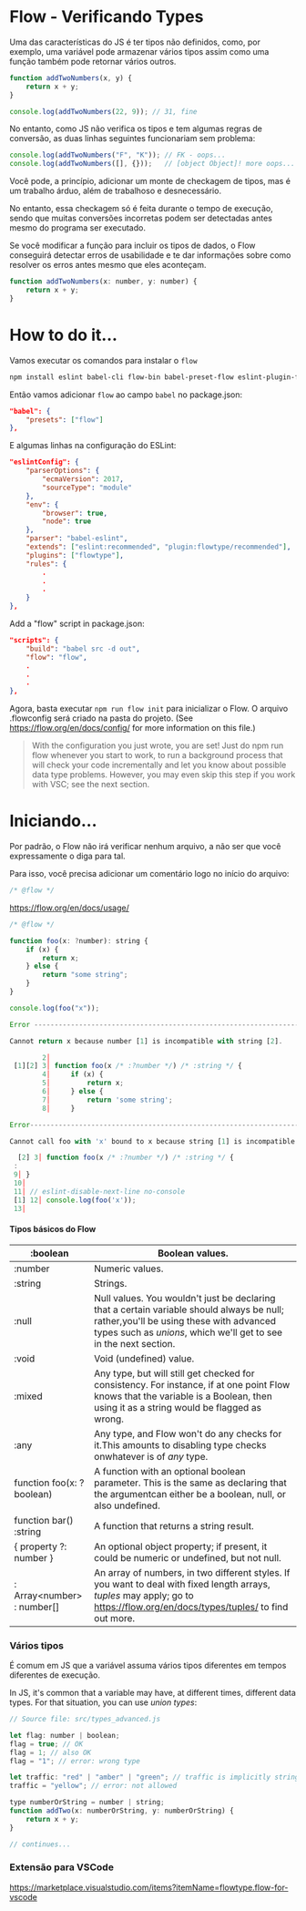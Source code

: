 # Flow - Verificando Types

Uma das características do JS é ter tipos não definidos, como, por exemplo, uma variável pode armazenar vários tipos assim como uma função também pode retornar vários outros.

```js
function addTwoNumbers(x, y) {
    return x + y;
}

console.log(addTwoNumbers(22, 9)); // 31, fine
```

No entanto, como JS não verifica os tipos e tem algumas regras de conversão, as duas linhas seguintes funcionariam sem problema:

```js
console.log(addTwoNumbers("F", "K")); // FK - oops...
console.log(addTwoNumbers([], {}));   // [object Object]! more oops...
```

Você pode, a princípio, adicionar um monte de checkagem de tipos, mas é um trabalho árduo, além de trabalhoso e desnecessário.

 No entanto, essa checkagem só é feita durante o tempo de execução, sendo que muitas conversões incorretas podem ser detectadas antes mesmo do programa ser executado.

Se você modificar a função para incluir os tipos de dados, o Flow conseguirá detectar erros de usabilidade e te dar informações sobre como resolver os erros antes mesmo que eles aconteçam.

```js
function addTwoNumbers(x: number, y: number) {
    return x + y;
}
```



# How to do it…

Vamos executar os comandos para instalar o `flow`

```sh
npm install eslint babel-cli flow-bin babel-preset-flow eslint-plugin-flowtype --save-dev
```

Então vamos adicionar `flow` ao campo `babel` no package.json: 

```json
"babel": {
    "presets": ["flow"] 
},
```

E algumas linhas na configuração do ESLint:

```json
"eslintConfig": {
    "parserOptions": {
        "ecmaVersion": 2017,
        "sourceType": "module"
    },
    "env": {
        "browser": true,
        "node": true
    },
    "parser": "babel-eslint",
    "extends": ["eslint:recommended", "plugin:flowtype/recommended"],
    "plugins": ["flowtype"],
    "rules": {
        .
        .
        .
    }
},
```

Add a "flow" script in package.json:

```json
"scripts": {
    "build": "babel src -d out",
    "flow": "flow",
    .
    .
    .
},
```

Agora, basta executar `npm run flow init` para inicializar o Flow. O arquivo .flowconfig será criado na pasta do projeto. (See https://flow.org/en/docs/config/ for more information on this file.)



> With the configuration you just wrote, you are set! Just do npm run flow whenever you start to work, to run a background process that will check your code incrementally and let you know about possible data type problems. However, you may even skip this step if you work with VSC; see the next section.



# Iniciando...

Por padrão, o Flow não irá verificar nenhum arquivo, a não ser que você expressamente o diga para tal.

Para isso, você precisa adicionar um comentário logo no início do arquivo:

```js
/* @flow */
```

https://flow.org/en/docs/usage/

```js
/* @flow */

function foo(x: ?number): string {
    if (x) {
        return x;
    } else {
        return "some string";
    }
}

console.log(foo("x"));
```



```js
Error ------------------------------------------------------------------------------------- src/types_examples.js:5:16

Cannot return x because number [1] is incompatible with string [2].

        2│
 [1][2] 3│ function foo(x /* :?number */) /* :string */ {
        4│     if (x) {
        5│         return x;
        6│     } else {
        7│         return 'some string';
        8│     }
```



```js
Error------------------------------------------------------------------------------------- src/types_examples.js:12:17

Cannot call foo with 'x' bound to x because string [1] is incompatible with number [2].

  [2] 3│ function foo(x /* :?number */) /* :string */ {
 :
 9│ }
 10│
 11│ // eslint-disable-next-line no-console
 [1] 12│ console.log(foo('x'));
 13│
```



#### Tipos básicos do Flow

| :boolean                      | Boolean values.                                              |
| ----------------------------- | ------------------------------------------------------------ |
| :number                       | Numeric values.                                              |
| :string                       | Strings.                                                     |
| :null                         | Null values. You wouldn't just be declaring that a certain variable should always be null; rather,you'll be using these with advanced types such as *unions*, which we'll get to see in the next section. |
| :void                         | Void (undefined) value.                                      |
| :mixed                        | Any type, but will still get checked for consistency. For instance, if at one point Flow knows that the variable is a Boolean, then using it as a string would be flagged as wrong. |
| :any                          | Any type, and Flow won't do any checks for it.This amounts to disabling type checks onwhatever is of *any* type. |
| function foo(x: ?boolean)     | A function with an optional boolean parameter. This is the same as declaring that the argumentcan either be a boolean, null, or also undefined. |
| function bar() :string        | A function that returns a string result.                     |
| { property ?: number }        | An optional object property; if present, it could be numeric or undefined, but not null. |
| : Array&lt;number> : number[] | An array of numbers, in two different styles. If you want to deal with fixed length arrays, *tuples* may apply; go to https://flow.org/en/docs/types/tuples/ to find out more. |



### Vários tipos

É comum em JS que a variável assuma vários tipos diferentes em tempos diferentes de execução.

In JS, it's common that a variable may have, at different times, different data types. For that situation, you can use *union* *types*:

```js
// Source file: src/types_advanced.js

let flag: number | boolean;
flag = true; // OK
flag = 1; // also OK
flag = "1"; // error: wrong type

let traffic: "red" | "amber" | "green"; // traffic is implicitly string
traffic = "yellow"; // error: not allowed

type numberOrString = number | string;
function addTwo(x: numberOrString, y: numberOrString) {
    return x + y;
}

// continues...
```
### Extensão para VSCode

https://marketplace.visualstudio.com/items?itemName=flowtype.flow-for-vscode
